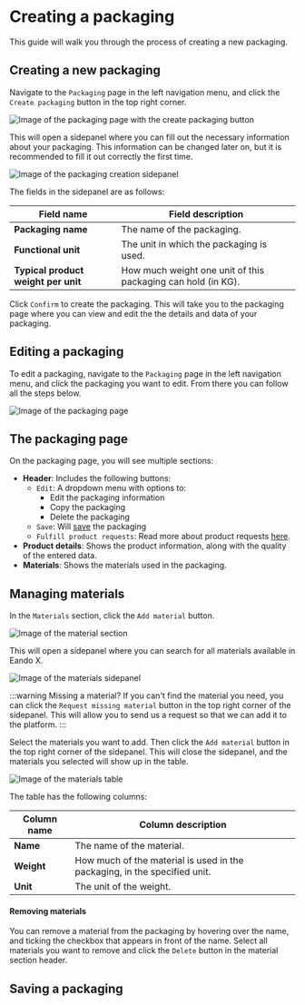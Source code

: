 # Creating a packaging

This guide will walk you through the process of creating a new packaging.

## Creating a new packaging

Navigate to the `Packaging` page in the left navigation menu, and click the `Create packaging` button in the top right corner.

![Image of the packaging page with the create packaging button](/images/packaging/create-button.jpg)

This will open a sidepanel where you can fill out the necessary information about your packaging. This information can be changed later on, but it is recommended to fill it out correctly the first time.

![Image of the packaging creation sidepanel](/images/packaging/create-modal.jpg)

The fields in the sidepanel are as follows:

| Field name                          | Field description                        |
| ----------------------------------- | ---------------------------------------- |
| **Packaging name**                  | The name of the packaging.               |
| **Functional unit**                 | The unit in which the packaging is used.   |
| **Typical product weight per unit** | How much weight one unit of this packaging can hold (in KG). |

Click `Confirm` to create the packaging. This will take you to the packaging page where you can view and edit the the details and data of your packaging.

## Editing a packaging

To edit a packaging, navigate to the `Packaging` page in the left navigation menu, and click the packaging you want to edit. From there you can follow all the steps below.

![Image of the packaging page](/images/packaging/edit-packaging.jpg)

## The packaging page

On the packaging page, you will see multiple sections:

- **Header**: Includes the following buttons:
  - `Edit`: A dropdown menu with options to:
    - Edit the packaging information
    - Copy the packaging
    - Delete the packaging
  - `Save`: Will [save](#saving-a-packaging) the packaging
  - `Fulfill product requests`: Read more about product requests [here](/documentation/getting-started/supplier-quickstart#responding-to-a-customer-request).
- **Product details**: Shows the product information, along with the quality of the entered data.
- **Materials**: Shows the materials used in the packaging.

## Managing materials

In the `Materials` section, click the `Add material` button.

![Image of the material section](/images/product/material-section.jpg)

This will open a sidepanel where you can search for all materials available in Eando X.

![Image of the materials sidepanel](/images/product/select-material.jpg)

:::warning Missing a material?
If you can't find the material you need, you can click the `Request missing material` button in the top right corner of the sidepanel. This will allow you to send us a request so that we can add it to the platform.
:::

Select the materials you want to add. Then click the `Add material` button in the top right corner of the sidepanel. This will close the sidepanel, and the materials you selected will show up in the table.

![Image of the materials table](/images/packaging/added-materials.jpg)

The table has the following columns:

| Column name | Column description                                                         |
| ----------- | ------------------------------------------------------------------------- |
| **Name**    | The name of the material.                                                 |
| **Weight**  | How much of the material is used in the packaging, in the specified unit. |
| **Unit**    | The unit of the weight.                                                   |

#### Removing materials

You can remove a material from the packaging by hovering over the name, and ticking the checkbox that appears in front of the name. Select all materials you want to remove and click the `Delete` button in the material section header.

## Saving a packaging

<!--@include: ../__partials/saving.md -->
